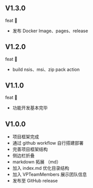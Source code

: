 ## V1.3.0 <Badge type="tip" text="^1.3.0" />

feat 🤪

- 发布 Docker Image、pages、release

## V1.2.0 <Badge type="tip" text="^1.2.0" />

feat 🤪

- build nsis、msi、zip pack action


## V1.1.0 <Badge type="tip" text="^1.1.0" />

feat 🤪

- 功能开发基本完毕

## V1.0.0 <Badge type="tip" text="^1.0.0" />

- 项目框架完成
- 通过 github workflow 自行搭建部署
- 完善项目框架结构
- 侧边栏折叠
- markdown 拓展 （md）
- 加入 index.md 优化目录结构
- 加入 VPTeamMembers 展示团队信息
- 发布至 GitHub release






